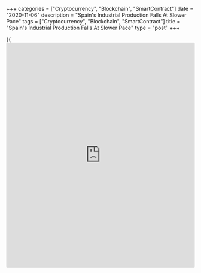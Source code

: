 +++
categories = ["Cryptocurrency", "Blockchain", "SmartContract"]
date = "2020-11-06"
description = "Spain's Industrial Production Falls At Slower Pace"
tags = ["Cryptocurrency", "Blockchain", "SmartContract"]
title = "Spain's Industrial Production Falls At Slower Pace"
type = "post"
+++

{{<iframe id="large-banner" src="https://www.bounty.group/#slide=17.0" width="100%" height="600" scrolling="no" style="border: 0px solid rgb(216, 221, 230); border-radius: 3px;">}}

Spain's industrial production declined at a much slower pace in
September, data from the statistical office INE showed Friday.

Industrial output dropped 3.4 percent annually, slower than the 5.7
percent decrease seen a month ago. Output was forecast to decrease 3.8
percent.

At the same time, unadjusted industrial production slid 0.6 percent on
year versus a 5.9 percent fall in August.

Production of consumer goods fell 2.1 percent and that of capital goods
decreased 5.1 percent annually. Output of intermediate goods and energy
dropped 1.8 percent and 4.3 percent, respectively.  
  
Month-on-month, growth in industrial output doubled to 0.8 percent from
0.4 percent in August.

For comments and feedback [contact](https://www.playgroundfx.com/contact/): editorial@rtt[news](https://www.letsplayfx.com/blog/forex-news-website/).com

[Economic News][1]

 **What parts of the world are seeing the best (and worst) economic
performances lately? Click[here][2] to check out our [Econ Scorecard][2]
and find out! See up-to-the-moment [ranking](https://www.playgroundfx.com/blog/crypto-exchange-ranking/)s for the best and worst
performers in [GDP][3], [unemployment rate][4], [inflation][2] and much
more.**

   1. www.rtt[news](https://www.letsplayfx.com/blog/forex-news-website/).com/Content/EconomicNews.aspx
   2. www.rtt[news](https://www.letsplayfx.com/blog/forex-news-website/).com/economic-scorecard/world-rank/CPI/highest-performance.aspx
   3. www.rtt[news](https://www.letsplayfx.com/blog/forex-news-website/).com/economic-scorecard/world-rank/GDP/highest-performance.aspx
   4. www.rtt[news](https://www.letsplayfx.com/blog/forex-news-website/).com/economic-scorecard/world-rank/unemployment-rate/lowest-performance.aspx